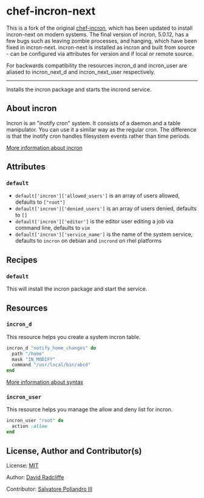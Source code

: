# chef-incron-next

This is a fork of the original [chef-incron](https://github.com/dwradcliffe/chef-incron), which has been updated to install incron-next on modern systems.
The final version of incron, 5.0.12, has a few bugs such as leaving zombie processes, and hanging, which have been fixed in incron-next.
incron-next is installed as incron and built from source - can be configured via attributes for version and if local or remote source.

For backwards compatibility the resources incron_d and incron_user are aliased to incron_next_d and incron_next_user respectively.

---


Installs the incron package and starts the incrond service.

## About incron

Incron is an "inotify cron" system. It consists of a daemon and a table manipulator. You can use it a similar way as the regular cron. The difference is that the inotify cron handles filesystem events rather than time periods.

[More information about incron](http://inotify.aiken.cz/?section=incron&page=about&lang=en)

## Attributes

### `default`

* `default['incron']['allowed_users']` is an array of users allowed, defaults to `["root"]`
* `default['incron']['denied_users']` is an array of users denied, defaults to `[]`
* `default['incron']['editor']` is the editor user editing a job via command line, defaults to `vim`
* `default['incron']['service_name']` is the name of the system service, defaults to `incron` on debian and `incrond` on rhel platforms

## Recipes

### `default`

This will install the incron package and start the service.

## Resources

### `incron_d`

This resource helps you create a system incron table.

```ruby
incron_d "notify_home_changes" do
  path "/home"
  mask "IN_MODIFY"
  command "/usr/local/bin/abcd"
end
```

[More information about syntax](http://linux.die.net/man/5/incrontab)

### `incron_user`

This resource helps you manage the allow and deny list for incron.

```ruby
incron_user "root" do
  action :allow
end
```

## License, Author and Contributor(s)

License: [MIT](https://github.com/dwradcliffe/chef-incron/blob/master/LICENSE)

Author: [David Radcliffe](https://github.com/dwradcliffe)

Contributor: [Salvatore Poliandro III](https://github.com/popsikle)

